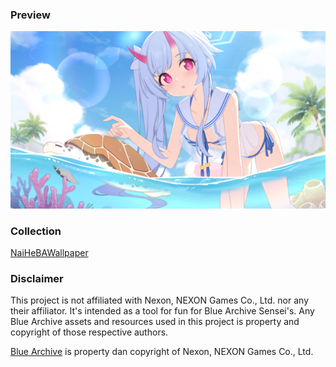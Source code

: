 ### Preview

![CH0178_home_Dummy_0.013533256840701169](./assets/CH0178_home_Dummy_0.013533256840701169.png)



### Collection

[NaiHeBAWallpaper](https://github.com/NaiHeBAWallpaper/NaiHeBAWallpaper)



### Disclaimer

This project is not affiliated with Nexon, NEXON Games Co., Ltd. nor any their affiliator.
It's intended as a tool for fun for Blue Archive Sensei's. Any Blue Archive assets and resources used in this project is property and copyright of those respective authors.

[Blue Archive](https://bluearchive.nexon.com/ "Visit Blue Archive official website") is property dan copyright of Nexon, NEXON Games Co., Ltd.